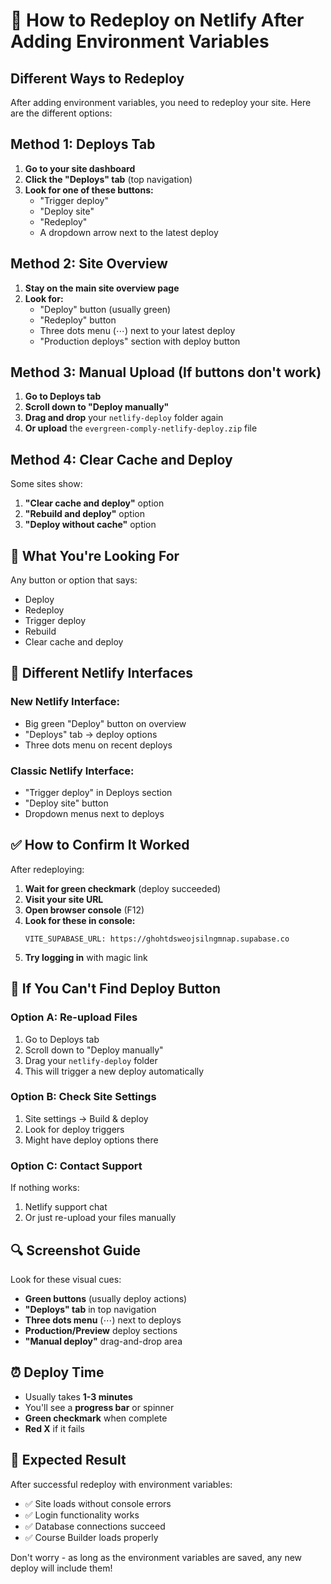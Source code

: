# 🔄 How to Redeploy on Netlify After Adding Environment Variables

## Different Ways to Redeploy

After adding environment variables, you need to redeploy your site. Here are the different options:

## Method 1: Deploys Tab
1. **Go to your site dashboard**
2. **Click the "Deploys" tab** (top navigation)
3. **Look for one of these buttons:**
   - "Trigger deploy"
   - "Deploy site" 
   - "Redeploy"
   - A dropdown arrow next to the latest deploy

## Method 2: Site Overview
1. **Stay on the main site overview page**
2. **Look for:**
   - "Deploy" button (usually green)
   - "Redeploy" button
   - Three dots menu (⋯) next to your latest deploy
   - "Production deploys" section with deploy button

## Method 3: Manual Upload (If buttons don't work)
1. **Go to Deploys tab**
2. **Scroll down to "Deploy manually"**
3. **Drag and drop** your `netlify-deploy` folder again
4. **Or upload** the `evergreen-comply-netlify-deploy.zip` file

## Method 4: Clear Cache and Deploy
Some sites show:
1. **"Clear cache and deploy"** option
2. **"Rebuild and deploy"** option
3. **"Deploy without cache"** option

## 🎯 What You're Looking For

Any button or option that says:
- Deploy
- Redeploy  
- Trigger deploy
- Rebuild
- Clear cache and deploy

## 📱 Different Netlify Interfaces

### New Netlify Interface:
- Big green "Deploy" button on overview
- "Deploys" tab → deploy options
- Three dots menu on recent deploys

### Classic Netlify Interface:
- "Trigger deploy" in Deploys section
- "Deploy site" button
- Dropdown menus next to deploys

## ✅ How to Confirm It Worked

After redeploying:

1. **Wait for green checkmark** (deploy succeeded)
2. **Visit your site URL**
3. **Open browser console** (F12)
4. **Look for these in console:**
   ```
   VITE_SUPABASE_URL: https://ghohtdsweojsilngmnap.supabase.co
   ```
5. **Try logging in** with magic link

## 🚨 If You Can't Find Deploy Button

### Option A: Re-upload Files
1. Go to Deploys tab
2. Scroll down to "Deploy manually"
3. Drag your `netlify-deploy` folder
4. This will trigger a new deploy automatically

### Option B: Check Site Settings
1. Site settings → Build & deploy
2. Look for deploy triggers
3. Might have deploy options there

### Option C: Contact Support
If nothing works:
1. Netlify support chat
2. Or just re-upload your files manually

## 🔍 Screenshot Guide

Look for these visual cues:
- **Green buttons** (usually deploy actions)
- **"Deploys" tab** in top navigation
- **Three dots menu** (⋯) next to deploys
- **Production/Preview** deploy sections
- **"Manual deploy"** drag-and-drop area

## ⏰ Deploy Time

- Usually takes **1-3 minutes**
- You'll see a **progress bar** or spinner
- **Green checkmark** when complete
- **Red X** if it fails

## 🎯 Expected Result

After successful redeploy with environment variables:
- ✅ Site loads without console errors
- ✅ Login functionality works
- ✅ Database connections succeed
- ✅ Course Builder loads properly

Don't worry - as long as the environment variables are saved, any new deploy will include them!